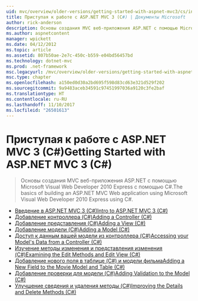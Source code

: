 ```yaml
---
uid: mvc/overview/older-versions/getting-started-with-aspnet-mvc3/cs/index
title: Приступая к работе с ASP.NET MVC 3 (C#) | Документы Microsoft
author: rick-anderson
description: Основы создания MVC веб-приложения ASP.NET с помощью Microsoft Visual Web Developer 2010 Express с помощью C#.
ms.author: aspnetcontent
manager: wpickett
ms.date: 04/12/2012
ms.topic: article
ms.assetid: 807b50ae-2e7c-450c-b559-e04bd56457bd
ms.technology: dotnet-mvc
ms.prod: .net-framework
msc.legacyurl: /mvc/overview/older-versions/getting-started-with-aspnet-mvc3/cs
msc.type: chapter
ms.openlocfilehash: a150ed0d30a2bd695f598d83cd63e321d529f202
ms.sourcegitcommit: 9a9483aceb34591c97451997036a9120c3fe2baf
ms.translationtype: HT
ms.contentlocale: ru-RU
ms.lasthandoff: 11/10/2017
ms.locfileid: "26501613"
---
```

<a name="getting-started-with-aspnet-mvc-3-c"></a><span data-ttu-id="18864-103">Приступая к работе с ASP.NET MVC 3 (C#)</span><span class="sxs-lookup"><span data-stu-id="18864-103">Getting Started with ASP.NET MVC 3 (C#)</span></span>
====================
> <span data-ttu-id="18864-104">Основы создания MVC веб-приложения ASP.NET с помощью Microsoft Visual Web Developer 2010 Express с помощью C#.</span><span class="sxs-lookup"><span data-stu-id="18864-104">The basics of building an ASP.NET MVC Web application using Microsoft Visual Web Developer 2010 Express using C#.</span></span>


- [<span data-ttu-id="18864-105">Введение в ASP.NET MVC 3 (C#)</span><span class="sxs-lookup"><span data-stu-id="18864-105">Intro to ASP.NET MVC 3 (C#)</span></span>](intro-to-aspnet-mvc-3.md)
- [<span data-ttu-id="18864-106">Добавление контроллера (C#)</span><span class="sxs-lookup"><span data-stu-id="18864-106">Adding a Controller (C#)</span></span>](adding-a-controller.md)
- [<span data-ttu-id="18864-107">Добавление представления (C#)</span><span class="sxs-lookup"><span data-stu-id="18864-107">Adding a View (C#)</span></span>](adding-a-view.md)
- [<span data-ttu-id="18864-108">Добавление модели (C#)</span><span class="sxs-lookup"><span data-stu-id="18864-108">Adding a Model (C#)</span></span>](adding-a-model.md)
- [<span data-ttu-id="18864-109">Доступ к данным вашей модели из контроллера (C#)</span><span class="sxs-lookup"><span data-stu-id="18864-109">Accessing your Model's Data from a Controller (C#)</span></span>](accessing-your-models-data-from-a-controller.md)
- [<span data-ttu-id="18864-110">Изучение методы изменения и представления изменения (C#)</span><span class="sxs-lookup"><span data-stu-id="18864-110">Examining the Edit Methods and Edit View (C#)</span></span>](examining-the-edit-methods-and-edit-view.md)
- [<span data-ttu-id="18864-111">Добавление нового поля в таблице (C#) и модели фильма</span><span class="sxs-lookup"><span data-stu-id="18864-111">Adding a New Field to the Movie Model and Table (C#)</span></span>](adding-a-new-field.md)
- [<span data-ttu-id="18864-112">Добавление проверки для модели (C#)</span><span class="sxs-lookup"><span data-stu-id="18864-112">Adding Validation to the Model (C#)</span></span>](adding-validation-to-the-model.md)
- [<span data-ttu-id="18864-113">Улучшение сведения и удаления методы (C#)</span><span class="sxs-lookup"><span data-stu-id="18864-113">Improving the Details and Delete Methods (C#)</span></span>](improving-the-details-and-delete-methods.md)
